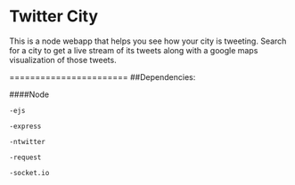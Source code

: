 Twitter City
======================

This is a node webapp that helps you see how your city is tweeting.
Search for a city to get a live stream of its tweets along with a google maps visualization of those tweets.

=======================
##Dependencies:

####Node

    -ejs

    -express

    -ntwitter

    -request

    -socket.io




